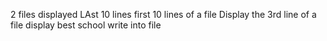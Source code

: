 2 files displayed
LAst 10 lines 
first 10 lines of a file
Display the 3rd line of a file
display best school
write into file
